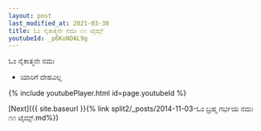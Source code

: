 ```yaml
---
layout: post
last_modified_at: 2021-03-30
title: ಓಂ ನೈಕಾತ್ಮನೇ ನಮಃ ೧೧ ಟೈಮ್ಸ್
youtubeId: _p6KoNDAL9g
---
```

 
 
 ಓಂ ನೈಕಾತ್ಮನೇ ನಮಃ  
 
 -  ಯಾರಿಗೆ ದೇಹವಿಲ್ಲ 
 
  
 
  
 
 
 
 
 
 


{% include youtubePlayer.html id=page.youtubeId %}
 
[Next]({{ site.baseurl }}{% link  split2/_posts/2014-11-03-ಓಂ ಬ್ರಹ್ಮ ಗರ್ಭಯ ನಮಃ ೧೧ ಟೈಮ್ಸ್.md%})
 
